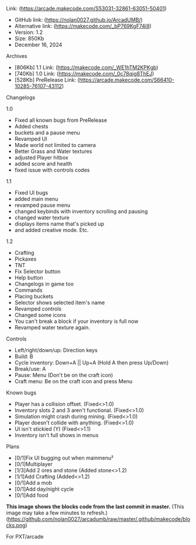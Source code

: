 Link: (https://arcade.makecode.com/S53031-32861-63051-50401)
- GitHub link: (https://nolan0027.github.io/ArcadUMB/)
- Alternative link: (https://makecode.com/_bP769KgF74i9)
- Version: 1.2
- Size: 850Kb
- December 16, 2024

Archives
- [806Kb] 1.1 Link: (https://makecode.com/_WE1hTM2KPKgb)
- [740Kb] 1.0 Link: (https://makecode.com/_0c78qig8ThEJ)
- [528Kb] PreRelease Link: (https://arcade.makecode.com/S66410-10285-76107-43112)

Changelogs

1.0
- Fixed all known bugs from PreRelease
- Added chests
- buckets and a pause menu
- Revamped UI
- Made world not limited to camera
- Better Grass and Water textures
- adjusted Player hitbox
- added score and health
- fixed issue with controls codes

1.1
- Fixed UI bugs
- added main menu
- revamped pause menu
- changed keybinds with inventory scrolling and pausing
- changed water texture
- displays items name that's picked up
- and added creative mode.
Etc.

1.2
- Crafting
- Pickaxes
- TNT
- Fix Selector button
- Help button
- Changelogs in game too
- Commands
- Placing buckets
- Selector shows selected item's name
- Revamped controls
- Changed some icons
- You can't break a block if your inventory is full now
- Revamped water texture again.

Controls
- Left/right/down/up: Direction keys
- Build: B
- Cycle inventory: Down+A || Up+A (Hold A then press Up/Down)
- Break/use: A
- Pause: Menu (Don't be on the craft icon)
- Craft menu: Be on the craft icon and press Menu

Known bugs
- Player has a collision offset. (Fixed<>1.0)
- Inventory slots 2 and 3 aren't functional. (Fixed<>1.0)
- Simulation might crash during mining. (Fixed<>1.0)
- Player doesn't collide with anything. (Fixed<>1.0)
- UI isn't stickied (Y) (Fixed<>1.1)
- Inventory isn't full shows in menus

Plans
- [0/1]Fix UI bugging out when mainmenu²
- [0/1]Multiplayer
- [1/3]Add 2 ores and stone (Added stone<>1.2)
- [1/1]Add Crafting (Added<>1.2)
- [0/1]Add a mob
- [0/1]Add day/night cycle
- [0/1]Add food

**This image shows the blocks code from the last commit in master.**
(This image may take a few minutes to refresh.)
(https://github.com/nolan0027/arcadumb/raw/master/.github/makecode/blocks.png)

For PXT/arcade
<script src="https://makecode.com/gh-pages-embed.js"></script><script>makeCodeRender("{{ site.makecode.home_url }}", "{{ site.github.owner_name }}/{{ site.github.repository_name }}");</script>
